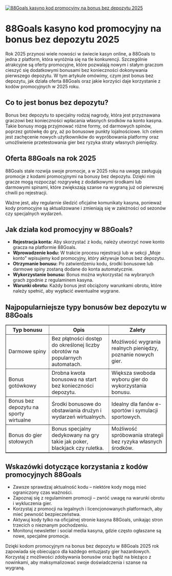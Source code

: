 [![88Goals kasyno kod promocyjny na bonus bez depozytu 2025](https://123-caf.pages.dev/gitsignup.png)](https://vrmoo.ru/Bt82HjjY)

<h1>88Goals kasyno kod promocyjny na bonus bez depozytu 2025</h1> <p>Rok 2025 przynosi wiele nowości w świecie kasyn online, a 88Goals to jedna z platform, która wyróżnia się na tle konkurencji. Szczególnie atrakcyjne są oferty promocyjne, które pozwalają nowym i stałym graczom cieszyć się dodatkowymi bonusami bez konieczności dokonywania pierwszego depozytu. W tym artykule omówimy, czym jest bonus bez depozytu, jak działa oferta 88Goals oraz jakie korzyści daje korzystanie z kodów promocyjnych w 2025 roku.</p>  <h2>Co to jest bonus bez depozytu?</h2> <p>Bonus bez depozytu to specjalny rodzaj nagrody, która jest przyznawana graczowi bez konieczności wpłacania własnych środków na konto kasyna. Takie bonusy mogą przyjmować różne formy, od darmowych spinów, poprzez gotówkę do gry, aż po bonusowe punkty lojalnościowe. Ich celem jest zachęcenie nowych użytkowników do wypróbowania platformy oraz umożliwienie przetestowania gier bez ryzyka straty własnych pieniędzy.</p>  <h2>Oferta 88Goals na rok 2025</h2> <p>88Goals stale rozwija swoje promocje, a w 2025 roku na uwagę zasługują promocje z kodami promocyjnymi na bonusy bez depozytu. Dzięki nim gracze mogą rozpocząć rozgrywkę z dodatkowymi środkami lub darmowymi spinami, które zwiększają szanse na wygraną już od pierwszej chwili po rejestracji.</p> <p>Ważne jest, aby regularnie śledzić oficjalne komunikaty kasyna, ponieważ kody promocyjne są aktualizowane i zmieniają się w zależności od sezonów czy specjalnych wydarzeń.</p>  <h2>Jak działa kod promocyjny w 88Goals?</h2> <ul>   <li><strong>Rejestracja konta:</strong> Aby skorzystać z kodu, należy utworzyć nowe konto gracza na platformie 88Goals.</li>   <li><strong>Wprowadzenie kodu:</strong> W trakcie procesu rejestracji lub w sekcji „Moje konto” wpisujemy kod promocyjny, który aktywuje bonus bez depozytu.</li>   <li><strong>Otrzymanie bonusu:</strong> Po zatwierdzeniu kodu, środki bonusowe lub darmowe spiny zostaną dodane do konta automatycznie.</li>   <li><strong>Wykorzystanie bonusu:</strong> Bonus można wykorzystać na wybranych grach zgodnie z regulaminem kasyna.</li>   <li><strong>Warunki obrotu:</strong> Każdy bonus jest obciążony warunkami obrotu, które należy spełnić, aby wypłacić ewentualne wygrane.</li> </ul>  <h2>Najpopularniejsze typy bonusów bez depozytu w 88Goals</h2> <table border="1" cellpadding="8" cellspacing="0" style="border-collapse: collapse; width: 100%;">   <thead>     <tr>       <th>Typ bonusu</th>       <th>Opis</th>       <th>Zalety</th>     </tr>   </thead>   <tbody>     <tr>       <td>Darmowe spiny</td>       <td>Bez płątności dostęp do określonej liczby obrotów na popularnych automatach.</td>       <td>Możliwość wygrania realnych pieniędzy, poznanie nowych gier.</td>     </tr>     <tr>       <td>Bonus gotówkowy</td>       <td>Drobna kwota bonusowa na start bez konieczności depozytu.</td>       <td>Większa swoboda wyboru gier do wykorzystania bonusu.</td>     </tr>     <tr>       <td>Bonus bez depozytu na sporty wirtualne</td>       <td>Środki bonusowe do obstawiania drużyn i wydarzeń wirtualnych.</td>       <td>Idealny dla fanów e-sportów i symulacji sportowych.</td>     </tr>     <tr>       <td>Bonus do gier stołowych</td>       <td>Bonus specjalny dedykowany na gry takie jak poker, blackjack czy ruletka.</td>       <td>Możliwość spróbowania strategii bez ryzyka własnych środków.</td>     </tr>   </tbody> </table>  <h2>Wskazówki dotyczące korzystania z kodów promocyjnych 88Goals</h2> <ul>   <li>Zawsze sprawdzaj aktualność kodu – niektóre kody mogą mieć ograniczony czas ważności.</li>   <li>Zapoznaj się z regulaminem promocji – zwróć uwagę na warunki obrotu i wykluczenia gier.</li>   <li>Korzystaj z promocji na legalnych i licencjonowanych platformach, aby mieć pewność bezpieczeństwa.</li>   <li>Aktywuj kody tylko na oficjalnej stronie kasyna 88Goals, unikając stron trzecich o nieznanym pochodzeniu.</li>   <li>Monitoruj newsletter i social media kasyna, gdzie często ogłaszane są nowe, specjalne promocje.</li> </ul>  <p>Dzięki kodom promocyjnym na bonus bez depozytu w 88Goals 2025 rok zapowiada się obiecująco dla każdego entuzjasty gier hazardowych. Korzystaj z możliwości zdobywania bonusów oraz bądź na bieżąco z nowinkami, aby maksymalizować swoje doświadczenia i szanse na wygraną.</p>